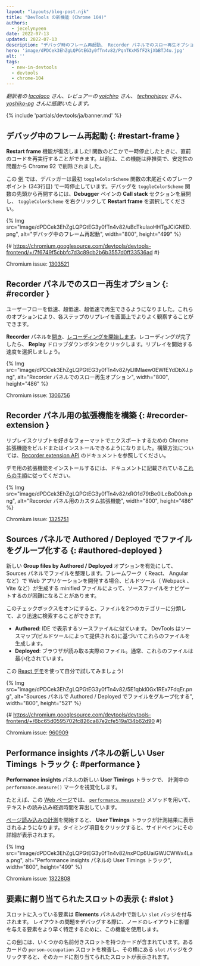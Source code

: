 ```yaml
---
layout: "layouts/blog-post.njk"
title: "DevTools の新機能 (Chrome 104)"
authors:
  - jecelynyeen
date: 2022-07-13
updated: 2022-07-13
description: "デバッグ時のフレーム再起動、 Recorder パネルでのスロー再生オプションなど。"
hero: 'image/dPDCek3EhZgLQPGtEG3y0fTn4v82/PqnTKxM5fF2kjXbBTJ4u.jpg'
alt: ''
tags:
  - new-in-devtools
  - devtools
  - chrome-104
---
```


*翻訳者の [lacolaco](https://github.com/lacolaco) さん、レビュアーの [yoichiro](https://github.com/yoichiro) さん、 [technohippy](https://github.com/technohippy) さん、 [yoshiko-pg](https://github.com/yoshiko-pg) さんに感謝いたします。*

{% include 'partials/devtools/ja/banner.md' %}

<!-- start: translation instructions -->
<!-- + 1. Remove the "draft: true" tag above when submitting PR -->
<!-- + 2. Provide translations under each of the English commented original content -->
<!-- + 3. Translate the "description" tag above -->
<!-- + 4. Translate all the <img> alt text -->
<!-- + 5. Update the whats-new.md file -->

<!-- ## Restart frame during debugging {: #restart-frame } -->
## デバッグ中のフレーム再起動 {: #restart-frame }

<!-- The **Restart frame** feature is back! You can re-run the preceding code when paused somewhere in a function. Previously, this feature was deprecated and removed in Chrome 92 due to stability issues.  -->
**Restart frame** 機能が復活しました! 関数のどこかで一時停止したときに、直前のコードを再実行することができます。以前は、この機能は非推奨で、安定性の問題から Chrome 92 で削除されました。 

<!-- In this [example](https://jec.fyi/), the debugger initially paused at the breakpoint (line 343) near the end of the `toggleColorScheme` function. To restart the debugging from the beginning of the `toggleColorScheme` function, expand the **Call stack** section in the **Debugger** pane, right click on `toggleColorScheme` and select **Restart frame**.  -->
この [例](https://jec.fyi/) では、デバッガーは最初 `toggleColorScheme` 関数の末尾近くのブレークポイント (343行目) で一時停止しています。デバッグを `toggleColorScheme` 関数の先頭から再開するには、**Debugger** ペインの **Call stack** セクションを展開し、 `toggleColorScheme` を右クリックして **Restart frame** を選択してください。

{% Img src="image/dPDCek3EhZgLQPGtEG3y0fTn4v82/uBcTkuIaoHHTgJCiGNED.png", alt="デバッグ中のフレーム再起動", width="800", height="499" %}

{# https://chromium.googlesource.com/devtools/devtools-frontend/+/7f6749f5cbbfc7d3c89cb2b6b3557d0ff33536ad #}

Chromium issue: [1303521](https://crbug.com/1303521)


<!-- ## Slow replay options in the Recorder panel {: #recorder } -->
## Recorder パネルでのスロー再生オプション {: #recorder }

<!-- You can now replay user flows at a slower speed — slow, very slow, and extremely slow. These options let you better observe each step replay on screen. -->
ユーザーフローを低速、超低速、超低速で再生できるようになりました。これらのオプションにより、各ステップのリプレイを画面上でよりよく観察することができます。

<!-- [Open](/docs/devtools/recorder/#open) the **Recorder** panel and [start a new recording](/docs/devtools/recorder/#record). Once the recording is done, click on the **Replay** dropdown button. Select a speed to start a replay. -->
**Recorder** パネルを[開き](/docs/devtools/recorder/#open)、[レコーディングを開始します](/docs/devtools/recorder/#record)。レコーディングが完了したら、 **Replay** ドロップダウンボタンをクリックします。リプレイを開始する速度を選択しましょう。

{% Img src="image/dPDCek3EhZgLQPGtEG3y0fTn4v82/yLIIMlaew0EWfEYdDbXJ.png", alt="Recorder パネルでのスロー再生オプション", width="800", height="486" %}

Chromium issue: [1306756](https://crbug.com/1306756)


<!-- ## Build an extension for the Recorder panel {: #recorder-extension } -->
## Recorder パネル用の拡張機能を構築 {: #recorder-extension }

<!-- You can now build or install a Chrome extension to export replay scripts in your favorite format. See [Recorder extension API](/docs/extensions/reference/devtools_recorder/) documentation to learn how to build one. -->
リプレイスクリプトを好きなフォーマットでエクスポートするための Chrome 拡張機能をビルドまたはインストールできるようになりました。構築方法については、[Recorder extension API](/docs/extensions/reference/devtools_recorder/) のドキュメントを参照してください。

<!-- To install a demo extension, follow [these steps](https://github.com/puppeteer/replay#create-a-chrome-extension-for-recorder-available-from-chrome-104-onwards) outlined in the documentation.  -->
デモ用の拡張機能をインストールするには、ドキュメントに記載されている[これらの手順](https://github.com/puppeteer/replay#create-a-chrome-extension-for-recorder-available-from-chrome-104-onwards)に従ってください。

{% Img src="image/dPDCek3EhZgLQPGtEG3y0fTn4v82/xRO1d79tBe0ILcBoD0oh.png", alt="Recorder パネル用のカスタム拡張機能", width="800", height="486" %}

Chromium issue: [1325751](https://crbug.com/1325751)


<!-- ## Group files by Authored / Deployed in the Sources panel {: #authored-deployed } -->
## Sources パネルで Authored / Deployed でファイルをグループ化する {: #authored-deployed }

<!-- Enable the new **Group files by Authored / Deployed** option to organize your files in the Sources panel. When developing web applications with frameworks (for example, React, Angular), it can be difficult to navigate the source files due to the minified files generated by the build tools (for example, Webpack, Vite).  -->
新しい **Group files by Authored / Deployed** オプションを有効にして、 Sources パネルでファイルを整理します。フレームワーク（ React、 Angular など）で Web アプリケーションを開発する場合、ビルドツール（ Webpack 、 Vite など）が生成する minified ファイルによって、ソースファイルをナビゲートするのが困難になることがあります。
 
<!-- With this checkbox, you can group files into 2 categories for quicker file search: -->
このチェックボックスをオンにすると、ファイルを2つのカテゴリーに分類して、より迅速に検索することができます。
 
<!-- - **Authored**. Similar to the source files you view in your IDE. DevTools generates these files based on sourcemaps (provided by your build tools).
- **Deployed**. The actual files that the browser reads. Usually these files are minified. -->
- **Authored**: IDE で表示するソースファイルに似ています。 DevTools はソースマップ(ビルドツールによって提供される)に基づいてこれらのファイルを生成します。
- **Deployed**: ブラウザが読み取る実際のファイル。通常、これらのファイルは最小化されています。
 
<!-- Try it yourself with this [React demo](https://reactjs.org/)! -->
この [React デモ](https://reactjs.org/)を使って自分で試してみましょう!

{% Img src="image/dPDCek3EhZgLQPGtEG3y0fTn4v82/5E1qbkl0Gx1REx7FdqEr.png", alt="Sources パネルで Authored / Deployed でファイルをグループ化する", width="800", height="521" %}

{# https://chromium.googlesource.com/devtools/devtools-frontend/+/6bc65d0595702fc826ca87e2cfe519a134b62d90 #}
 
Chromium issue: [960909](https://crbug.com/960909)


<!-- ## New User Timings track in the Performance insights panel {: #performance } -->
## Performance insights パネルの新しい User Timings トラック {: #performance }

<!-- Visualize `performance.measure()` marks in your recording with the new **User Timings** track in the **Performance insights** panel. -->
**Performance insights** パネルの新しい **User Timings** トラックで、 計測中の `performance.measure()` マークを視覚化します。

<!-- For example, this [web page](https://jec.fyi/demo/perf-measure) uses the [`performance.measure()`](https://web.dev/usertiming/#calculating-measurements-with-measure()) method to calculate the elapsed time of text loading. -->
たとえば、この [Web ページ](https://jec.fyi/demo/perf-measure)では、 [`performance.measure()`](https://web.dev/usertiming/#calculating-measurements-with-measure()) メソッドを用いて、テキストの読み込み経過時間を算出しています。

<!-- When you start [measuring the page load](/docs/devtools/performance-insights/#record), the **User Timings** track shows in the recording. Click on the timings item to view its details on the side pane. -->
[ページ読み込みの計測](/docs/devtools/performance-insights/#record)を開始すると、 **User Timings** トラックが計測結果に表示されるようになります。タイミング項目をクリックすると、サイドペインにその詳細が表示されます。

{% Img src="image/dPDCek3EhZgLQPGtEG3y0fTn4v82/nxPCp6UaiGWJCWWx4Laa.png", alt="Performance insights パネルの User Timings トラック", width="800", height="499" %}

Chromium issue: [1322808](https://crbug.com/1322808)

 
<!-- ## Reveal assigned slot of an element {: #slot } -->
## 要素に割り当てられたスロットの表示 {: #slot }

<!-- Slotted elements in the **Elements** panel have a new `slot` badge. When debugging layout issues, use this feature to identify the element which affects the node's layout quicker.  -->
スロットに入っている要素は **Elements** パネルの中で新しい `slot` バッジを付与されます。 レイアウトの問題をデバッグする際に、ノードのレイアウトに影響を与える要素をより早く特定するために、この機能を使用します。

<!-- This [example](https://mdn.github.io/web-components-examples/slotted-pseudo-element/) contains cards with a few named slots. Inspect the `person-occupation` slot of a card, click the `slot` badge next to it to reveal its assigned slot. -->
この[例](https://mdn.github.io/web-components-examples/slotted-pseudo-element/)には、いくつかの名前付きスロットを持つカードが含まれています。あるカードの `person-occupation` スロットを検査し、その横にある `slot` バッジをクリックすると、そのカードに割り当てられたスロットが表示されます。

<!-- [Learn](https://developer.mozilla.org/docs/Web/Web_Components/Using_templates_and_slots) how to use [<template>](https://developer.mozilla.org/docs/Web/HTML/Element/template) and [<slot>](https://developer.mozilla.org/docs/Web/HTML/Element/slot) elements to create a flexible template that can then be used to populate the shadow DOM of a web component. -->
[<template>](https://developer.mozilla.org/docs/Web/HTML/Element/template) と [<slot>](https://developer.mozilla.org/docs/Web/HTML/Element/slot) 要素を使って柔軟なテンプレートを作成し、それを Web コンポーネントの Shadow DOM に入力する方法を [学びましょう](https://developer.mozilla.org/docs/Web/Web_Components/Using_templates_and_slots) 。

{% Img src="image/dPDCek3EhZgLQPGtEG3y0fTn4v82/7uQGHp9WoMCG1RIAkgIF.png", alt="要素に割り当てられたスロットの表示", width="800", height="486" %}

{# https://chromium.googlesource.com/devtools/devtools-frontend/+/164e238dabefc08018318a981131eedf2e81736b #}

Chromium issue: [1018906](https://crbug.com/1018906)


<!-- ## Simulate hardware concurrency for Performance recordings {: #simulate } -->
## パフォーマンス計測のためのハードウェア並列度シミュレーション {: #simulate }
 
<!-- The new **Hardware concurrency** setting in the **Performance** panel allows developers to configure the value reported by `navigator.hardwareConcurrency`. -->
**Performance** パネルの新しい **Hardware concurrency** 設定により、開発者は `navigator.hardwareConcurrency` が報告する値を設定することができます。
 
<!-- Some applications use `navigator.hardwareConcurrency` to control the degree of parallelism of their application, for example, to control Emscripten pthread pool size. With this feature, developers can test their application performance with different core counts. -->
アプリケーションによっては `navigator.hardwareConcurrency` を使ってアプリケーションの並列度を制御します。例えば、 Emscripten の pthread プールサイズを制御するために使用します。この機能により、開発者は異なるコア数でアプリケーションのパフォーマンスをテストすることができます。
 
{% Img src="image/dPDCek3EhZgLQPGtEG3y0fTn4v82/PyykGRv29FZbBKJAwWOW.png", alt="パフォーマンス計測のためのハードウェア並列度シミュレーション", width="800", height="536" %}

{# https://chromium.googlesource.com/devtools/devtools-frontend/+/b26de259d74a45e700d989ad9178c5e3a8b73145 #}
 
Chromium issue: [1297439](https://crbug.com/1297439)


<!-- ## Preview non-color value when autocompleting CSS variables {: #css-var } -->
## CSS 変数のオートコンプリート時に色以外の値のプレビュー {: #css-var }

<!-- When autocompleting CSS variables, DevTools now populates the non-color variable with a meaningful value so that you can preview what kind of change the value will have on the node. -->
CSS 変数のオートコンプリートの際、 DevTools は色以外の変数に意味のある値を与えるようになり、その値がノードにどのような変化を与えるかをプレビューできるようになりました。

{% Img src="image/dPDCek3EhZgLQPGtEG3y0fTn4v82/V4slwNtX9HwLPdAyr8JF.png", alt="CSS 変数のオートコンプリート時に色以外の値のプレビュー", width="800", height="431" %}

{# https://chromium.googlesource.com/devtools/devtools-frontend/+/977cc58cb5654a2b68142ef8ac1b3f9ac2822694 #}

Chromium issue: [1285091](https://crbug.com/1285091)

        
<!-- ## Identify blocking frames in the Back/forward cache pane {: #bfcache } -->
## Back/forward cache ペインでブロックしているフレームの特定 {: #bfcache }

<!-- The [Back/forward cache](/docs/devtools/application/back-forward-cache/) pane in the **Application** panel has new **frames** section to help you identify blocking frames that may be preventing the page from being eligible for bfcache. -->
**Application** パネルの [Back/forward cache](/docs/devtools/application/back-forward-cache/) ペインに新しい **frames** セクションが追加されました。 ページが bfcache の対象となるのを妨げている可能性がある、ブロックしているフレームを特定するのに役立ちます。

{% Img src="image/dPDCek3EhZgLQPGtEG3y0fTn4v82/UaRYEoYYoXhjSIn9seYK.png", alt="Back/forward cache ペインでブロックしているフレームの特定", width="800", height="486" %}
 
{# https://chromium.googlesource.com/devtools/devtools-frontend/+/897799b24fff0639d483111dd2d957288ba2bd06 #}
 
Chromium issue: [1288158](https://crbug.com/1288158) 
 
 
<!-- ## Improved autocomplete suggestions for JavaScript objects {: #autocomplete } -->
## JavaScript オブジェクトのオートコンプリート候補の改善 {: #autocomplete }

<!-- The the autocompletion for JavaScript object properties now display based on this order: -->
JavaScript オブジェクトのプロパティのオートコンプリートは、以下の順序に基づいて表示されるようになりました:

<!-- 1. Own enumerable properties
2. Own non-enumerable properties
3. Inherited enumerable properties
4. Inherited non-enumerable properties -->
1. 自身の列挙可能なプロパティ
2. 自身の列挙可能ではないプロパティ
3. 継承された列挙可能なプロパティ
4. 継承された列挙可能ではないプロパティ

<!-- Previously, developers found it harder to find relevant properties because the suggestion only favored own properties over inherited properties, and all inherited properties were given equal priority. -->
これまで、開発者は関連するプロパティを見つけることが困難でした。なぜなら、サジェストでは継承されたプロパティよりも自身のプロパティが優先され、継承されたプロパティはすべて等しく優先されたからです。

{% Img src="image/dPDCek3EhZgLQPGtEG3y0fTn4v82/IvFTcOWrBOTTMRHqn8u4.png", alt="JavaScript オブジェクトのオートコンプリート候補の改善", width="800", height="563" %}

{# https://chromium.googlesource.com/devtools/devtools-frontend/+/cee5205ae93c95b1dce49e220b9ebfa8c998d5a6 #}
 
Chromium issue: [1299241](https://crbug.com/1299241)

 
<!-- ## Sourcemaps improvements {: #sourcemaps } -->
## ソースマップの改善 {: #sourcemaps }
 
<!-- Here are a few fixes on sourcemaps to improve the overall debugging experience: -->
ここでは、デバッグ作業全般を改善するための、ソースマップに関するいくつかの修正点を紹介します。
 
<!-- - Breakpoints now work in inline `<script>` with sourceURL annotations. -->
- ブレークポイントが sourceURL アノテーションを持つインライン `<script>` 内で動作するようになりました
<!-- - The debugger now resolves block scoped variables in the **Scope** view with source maps. -->
- デバッガーはソースマップを使用して **Scope** ビューでブロックスコープ変数を解決するようになりました
  {% Img src="image/dPDCek3EhZgLQPGtEG3y0fTn4v82/gv9cGnDMF7OVlXPWntII.png", alt="ブロックスコープ付き変数を解決する", width="800", height="532" %}
<!-- - The debugger now resolves variables in arrow functions in the **Scope** view with source maps. -->
- デバッガーはソースマップを使用して **Scope** ビューのアロー関数内の変数を解決するようになりました
  {% Img src="image/dPDCek3EhZgLQPGtEG3y0fTn4v82/CZk0xjwMQAqknkW5G4Xf.png", alt="アロー関数内の変数を解決する", width="800", height="479" %}

Chromium issues: [1329113](https://crbug.com/1329113), [1322115](https://crbug.com/1322115)
 
 
<!-- ## Miscellaneous highlights {: #misc } -->
## その他のハイライト {: #misc }
 
<!-- These are some noteworthy fixes in this release: -->
今回のリリースでは、以下のような注目すべき修正点があります:
 
<!-- - Fixed the **Auto-completion** setting for the **Sources** panel. Previously, the auto-complete always on even the setting is disabled. ([1323286](https://crbug.com/1323286)) -->
- **Sources** パネルの **Auto-completion** の設定を修正しました。以前は、この設定を無効にしてもオートコンプリートが常に有効でした。([1323286](https://crbug.com/1323286))
<!-- - Updated the **Manifest** tab in the **Application** panel to parse the latest color scheme format. ([1318305](https://crbug.com/1318305)) -->
- **Application** パネルの **Manifest** タブを更新し、最新のカラースキーム形式を解析するようにしました。([1318305](https://crbug.com/1318305))
<!-- - Improved the suggestions for the `<script async>` rendering blocking issues in the **Performance insights** panel. Previously,  DevTools suggested to `add async attribute to the script tag` even though the script is already marked as async. ([1334096](https://crbug.com/1334096)) -->
- **Performance insights** パネルで `<script async>` のレンダリングブロッキング問題に対する提案を改善しました。以前は、スクリプトがすでに async としてマークされているにもかかわらず、 DevTools は `add async attribute to the script tag` を提案しました。([1334096](https://crbug.com/1334096))
<!-- - The **Performance insights** panel now detects iframes as potential causes for layout shifts. You can view the iframe details in the **Details** pane. ([1328873](https://crbug.com/1328873)) -->
- **Performance insights** パネルで、レイアウトシフトの潜在的な原因として iframe が検出されるようになりました。iframe の詳細は **Details** ペインで確認できます。([1328873](https://crbug.com/1328873))
<!-- - When [open file](/docs/devtools/resources/#open) in the **Command menu**, the authored files (files generated by sourcemaps) are now ranked higher so they appear above similarly named deployed scripts. ([1312929](https://crbug.com/1312929))  -->
- **Command menu** で[ファイルを開く](/docs/devtools/resources/#open)際、オーサリングファイル（ソースマップによって生成されたファイル）が上位にランクされ、同じような名前のデプロイ済みスクリプトの上に表示されるようになりました。([1312929](https://crbug.com/1312929)) 

{% include 'partials/devtools/ja/reach-out.md' %}
{% include 'partials/devtools/ja/whats-new.md' %}
